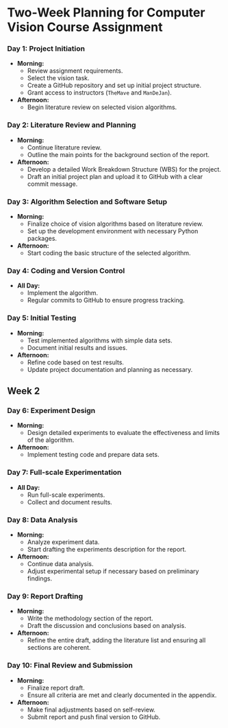 # Two-Week Planning for Computer Vision Course Assignment

### Day 1: Project Initiation
- **Morning:**
  - Review assignment requirements.
  - Select the vision task.
  - Create a GitHub repository and set up initial project structure.
  - Grant access to instructors (`TheMave` and `ManDeJan`).
- **Afternoon:**
  - Begin literature review on selected vision algorithms.

### Day 2: Literature Review and Planning
- **Morning:**
  - Continue literature review.
  - Outline the main points for the background section of the report.
- **Afternoon:**
  - Develop a detailed Work Breakdown Structure (WBS) for the project.
  - Draft an initial project plan and upload it to GitHub with a clear commit message.

### Day 3: Algorithm Selection and Software Setup
- **Morning:**
  - Finalize choice of vision algorithms based on literature review.
  - Set up the development environment with necessary Python packages.
- **Afternoon:**
  - Start coding the basic structure of the selected algorithm.

### Day 4: Coding and Version Control
- **All Day:**
  - Implement the algorithm.
  - Regular commits to GitHub to ensure progress tracking.

### Day 5: Initial Testing
- **Morning:**
  - Test implemented algorithms with simple data sets.
  - Document initial results and issues.
- **Afternoon:**
  - Refine code based on test results.
  - Update project documentation and planning as necessary.

## Week 2

### Day 6: Experiment Design
- **Morning:**
  - Design detailed experiments to evaluate the effectiveness and limits of the algorithm.
- **Afternoon:**
  - Implement testing code and prepare data sets.

### Day 7: Full-scale Experimentation
- **All Day:**
  - Run full-scale experiments.
  - Collect and document results.

### Day 8: Data Analysis
- **Morning:**
  - Analyze experiment data.
  - Start drafting the experiments description for the report.
- **Afternoon:**
  - Continue data analysis.
  - Adjust experimental setup if necessary based on preliminary findings.

### Day 9: Report Drafting
- **Morning:**
  - Write the methodology section of the report.
  - Draft the discussion and conclusions based on analysis.
- **Afternoon:**
  - Refine the entire draft, adding the literature list and ensuring all sections are coherent.

### Day 10: Final Review and Submission
- **Morning:**
  - Finalize report draft.
  - Ensure all criteria are met and clearly documented in the appendix.
- **Afternoon:**
  - Make final adjustments based on self-review.
  - Submit report and push final version to GitHub.

